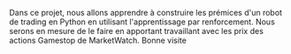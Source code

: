 Dans ce projet, nous allons apprendre à construire les prémices d'un robot de trading en Python en utilisant l'apprentissage par renforcement. 
Nous serons en mesure de le faire en apportant travaillant avec les prix des actions Gamestop de MarketWatch. 
Bonne visite
